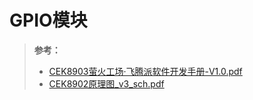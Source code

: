 # GPIO模块



> **参考：**
>
> -    [CEK8903萤火工场·飞腾派软件开发手册-V1.0.pdf](.assets\CEK8903萤火工场·飞腾派软件开发手册-V1.0.pdf) 
> -    [CEK8902原理图_v3_sch.pdf](.assets\CEK8902原理图_v3_sch.pdf) 





